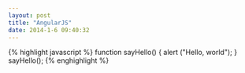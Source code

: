 ```yaml
---
layout: post
title: "AngularJS"
date: 2014-1-6 09:40:32
---
```

{% highlight javascript %}
function sayHello() {
    alert ("Hello, world");
}
sayHello();
{% enghighlight %}
